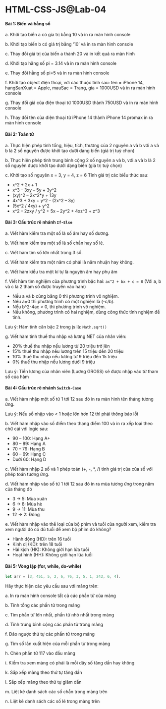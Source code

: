 # HTML-CSS-JS@Lab-04

#### Bài 1: Biến và hằng số
a. Khởi tạo biến a có gía trị bằng 10 và in ra màn hình console

b. Khởi tạo biến b có giá trị bằng ‘10’ và in ra màn hình console

c. Thay đổi giá trị của biến a thành 20 và in kết quả ra màn hình

d. Khởi tạo hằng số pi = 3.14 và in ra màn hình console

e. Thay đổi hằng số pi=5 và in ra màn hình console

f. Khởi tạo object điện thoại, với các thuộc tính sau: ten = iPhone 14, hangSanXuat = Apple, mauSac = Trang, gia = 1000USD và in ra màn hình console

g. Thay đổi giá của điện thoại từ 1000USD thành 750USD và in ra màn hình console

h. Thay đổi tên của điện thoại từ iPhone 14 thành iPhone 14 promax in ra màn hình console


#### Bài 2: Toán tử
a. Thực hiện phép tính tổng, hiệu, tích, thương của 2 nguyên a và b với a và b là 2 số nguyên được khởi tạo dưới dạng biến (giá trị tuỳ chọn)

b. Thực hiện phép tính trung bình cộng 2 số nguyên a và b, với a và b là 2 số nguyên được khởi tạo dưới dạng biến (giá trị tuỳ chọn)

c. Khởi tạo số nguyên x = 3, y = 4, z = 6 Tính giá trị các biểu thức sau:
- x^2 + 2x + 1
- x^3 – 3xy – 5y + 3y^2
- (xy)^2 – 2x^2*y + 13y
- 4x^3 + 3xy + y^2 – (2x^2 – 3y)
- (5x^2 / 4xy) + y^2
- x^2 – 2zxy / y^2 + 5x – 2y^2 + 4xz^3 + z^3

#### Bài 3: Cấu trúc rẽ nhánh `If-Else`
a. Viết hàm kiểm tra một số là số âm hay số dương.

b. Viết hàm kiểm tra một số là số chẵn hay số lẻ.

c. Viết hàm tìm số lớn nhất trong 3 số.

d. Viết hàm kiểm tra một năm có phải là năm nhuận hay không.

e. Viết hàm kiểu tra một kí tự là nguyên âm hay phụ âm

f. Viết hàm tìm nghiệm của phương trình bậc hai: `ax^2 + bx + c = 0` (Với a, b và c là 2 tham số được truyền vào hàm)
- Nếu a và b cùng bằng 0 thì phương trình vô nghiệm.
- Nếu a=0 thì phương trình có một nghiệm là (-c/b).
- Nếu b^2-4ac < 0, thì phương trình vô nghiệm.
- Nếu không, phương trình có hai nghiệm, dùng công thức tính nghiệm để tính.

Lưu ý: Hàm tính căn bậc 2 trong js là: `Math.sqrt()`

g. Viết hàm tính thuế thu nhập và lương NET của nhân viên:
- 20% thuế thu nhập nếu lương từ 20 triệu trở lên
- 15% thuế thu nhập nếu lương trên 15 triệu đến 20 triệu
- 10% thuế thu nhập nếu lương từ 9 triệu đến 15 triệu
- 0% thuế thu nhập nếu lương dưới 9 triệu

Lưu ý: Tiền lương của nhân viên (Lương GROSS) sẽ được nhập vào từ tham số của hàm


#### Bài 4: Cấu trúc rẽ nhánh `Switch-Case`
a. Viết hàm nhập một số từ 1 tới 12 sau đó in ra màn hình tên tháng tương ứng.

Lưu ý: Nếu số nhập vào < 1 hoặc lớn hơn 12 thì phải thông báo lỗi

b. Viết hàm nhập vào số điểm theo thang điểm 100 và in ra xếp loại theo chữ cái với logic sau:
- 90 – 100: Hạng A+
- 80 – 89: Hạng A
- 70 – 79: Hạng B
- 60 – 69: Hạng C
- Dưới 60: Hạng D

c. Viết hàm nhập 2 số và 1 phép toán (+, -, *, /) tính giá trị của của số với phép toán tương ứng.

d. Viết hàm nhập vào số từ 1 tới 12 sau đó in ra mùa tương ứng trong năm của tháng đó
- 3 -> 5: Mùa xuân
- 6 -> 8: Mùa hè
- 9 -> 11: Mùa thu
- 12 -> 2: Đông


e. Viết hàm nhập vào thể loại của bộ phim và tuổi của người xem, kiểm tra xem người đó có đủ tuổi để xem bộ phim đó không?
- Hành động (HD): trên 16 tuổi
- Kinh dị (KD): trên 18 tuổi
- Hài kịch (HK): Không giới hạn lứa tuổi
- Hoạt hình (HH): Không giới hạn lứa tuổi

#### Bài 5: Vòng lặp (for, while, do-while)
```js
let arr = [3, 451, 5, 2, 6, 76, 3, 5, 1, 243, 6, 4].
```
Hãy thực hiện các yêu cầu sau với mảng trên:

a. In ra màn hình console tất cả các phần tử của mảng

b. Tính tổng các phần tử trong mảng

c. Tìm phần tử lớn nhất, phần tử nhỏ nhất trong mảng

d. Tính trung bình cộng các phần tử trong mảng

f. Đảo ngược thứ tự các phần tử trong mảng

g. Tìm số lần xuất hiện của mỗi phần tử trong mảng

h. Chèn phần tử 117 vào đầu mảng

i. Kiểm tra xem mảng có phải là mỗi dãy số tăng dần hay không

k. Sắp xếp mảng theo thứ tự tăng dần

l. Sắp xếp mảng theo thứ tự giảm dần

m. Liệt kê danh sách các số chẵn trong mảng trên

n. Liệt kê danh sách các số lẽ trong mảng trên
